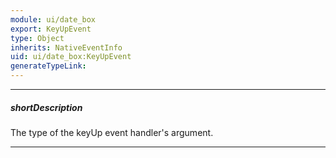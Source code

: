 ```yaml
---
module: ui/date_box
export: KeyUpEvent
type: Object
inherits: NativeEventInfo
uid: ui/date_box:KeyUpEvent
generateTypeLink: 
---
```

---
##### shortDescription
The type of the keyUp event handler's argument.

---
<!-- Description goes here -->
